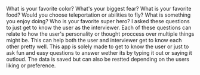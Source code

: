What is your favorite color?
What's your biggest fear?
What is your favorite food?
Would you choose teleportation or abilities to fly?
What is something you enjoy doing?
Who is your favorite super hero?
I asked these questions to just get to know the user as the interviewer. Each of these questions can relate to how the user's personality or thought proccess over multiple things might be. This can help both the user and interviewer get to know each other pretty well. This app is solely made to get to know the user or just to ask fun and easy questions to answer wether its by typing it out or saying it outloud. The data is saved but can also be restted depending on the users liking or preference. 
